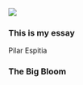 [![](https://v3.juncture-digital.org/images/wb.svg)](https://v3.juncture-digital.org/wb)
### This is my essay
Pilar Espitia
### The Big Bloom 
<param ve-image manifest="wc:Agave_roasting_pit_1.jpg">
